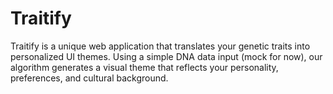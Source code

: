 # Traitify
Traitify is a unique web application that translates your genetic traits into personalized UI themes. Using a simple DNA data input (mock for now), our algorithm generates a visual theme that reflects your personality, preferences, and cultural background.
